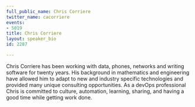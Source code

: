 ```yaml
---
full_public_name: Chris Corriere
twitter_name: cacorriere
events:
- 5019
title: Chris Corriere
layout: speaker_bio
id: 2287

---
```

Chris Corriere has been working with data, phones, networks and writing software for twenty years. His background in mathematics and engineering have allowed him to adapt to new and industry specific technologies and provided many unique consulting opportunities. As a devOps professional Chris is committed to culture, automation, learning, sharing, and having a good time while getting work done. 